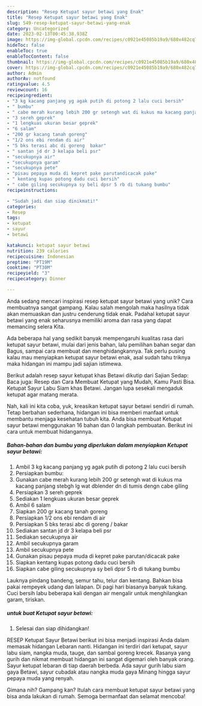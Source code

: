 ```yaml
---
description: "Resep Ketupat sayur betawi yang Enak"
title: "Resep Ketupat sayur betawi yang Enak"
slug: 549-resep-ketupat-sayur-betawi-yang-enak
category: Uncategorized
date: 2023-02-13T00:45:38.938Z
image: https://img-global.cpcdn.com/recipes/c0921e45085b19a9/680x482cq70/ketupat-sayur-betawi-foto-resep-utama.jpg
hideToc: false
enableToc: true
enableTocContent: false
thumbnail: https://img-global.cpcdn.com/recipes/c0921e45085b19a9/680x482cq70/ketupat-sayur-betawi-foto-resep-utama.jpg
cover: https://img-global.cpcdn.com/recipes/c0921e45085b19a9/680x482cq70/ketupat-sayur-betawi-foto-resep-utama.jpg
author: Admin
authorAv: notfound
ratingvalue: 4.5
reviewcount: 16
recipeingredient:
- "3 kg kacang panjang yg agak putih di potong 2 lalu cuci bersih"
- " bumbu"
- " cabe merah kurang lebih 200 gr setengh wat di kukus ma kacang panjang stebgh lg wat dblender dn di tumis dengn cabe giling"
- "3 sereh geprek"
- "1 lengkuas ukuran besar geprek"
- "6 salam"
- "200 gr kacang tanah goreng"
- "1/2 ons ebi rendam di air"
- "5 bks terasi abc di goreng  bakar"
- " santan jd dr 3 kelapa beli psr"
- "secukupnya air"
- "secukupnya garam"
- "secukupnya pete"
- "pisau pepaya muda di kepret pake parutandicacak pake"
- " kentang kupas potong dadu cuci bersih"
- " cabe giling secukupnya sy beli dpsr 5 rb di tukang bumbu"
recipeinstructions:

- "Sudah jadi dan siap dinikmati!"
categories:
- Resep
tags:
- ketupat
- sayur
- betawi

katakunci: ketupat sayur betawi 
nutrition: 239 calories
recipecuisine: Indonesian
preptime: "PT19M"
cooktime: "PT30M"
recipeyield: "3"
recipecategory: Dinner

---
```





Anda sedang mencari inspirasi resep ketupat sayur betawi yang unik? Cara membuatnya sangat gampang. Kalau salah mengolah maka hasilnya tidak akan memuaskan dan justru cenderung tidak enak. Padahal ketupat sayur betawi yang enak seharusnya memiliki aroma dan rasa yang dapat memancing selera Kita.





Ada beberapa hal yang sedikit banyak mempengaruhi kualitas rasa dari ketupat sayur betawi, mulai dari jenis bahan, lalu pemilihan bahan segar dan Bagus, sampai cara membuat dan menghidangkannya. Tak perlu pusing kalau mau menyiapkan ketupat sayur betawi enak,      asal sudah tahu triknya maka hidangan ini mampu jadi sajian istimewa.














Berikut adalah resep sayur ketupat khas Betawi dikutip dari Sajian Sedap: Baca juga: Resep dan Cara Membuat Ketupat yang Mudah, Kamu Pasti Bisa. Ketupat Sayur Labu Siam khas Betawi. Jangan lupa sesekali mengaduk ketupat agar matang merata.






Nah, kali ini kita coba, yuk, kreasikan ketupat sayur betawi sendiri di rumah. Tetap berbahan sederhana, hidangan ini bisa memberi manfaat untuk membantu menjaga kesehatan tubuh kita. Anda bisa membuat Ketupat sayur betawi menggunakan 16 bahan dan 0 langkah pembuatan. Berikut ini cara untuk membuat hidangannya.

<!--inarticleads1-->

##### Bahan-bahan dan bumbu yang diperlukan dalam menyiapkan Ketupat sayur betawi:

1. Ambil 3 kg kacang panjang yg agak putih di potong 2 lalu cuci bersih
1. Persiapkan  bumbu:
1. Gunakan  cabe merah kurang lebih 200 gr setengh wat di kukus ma kacang panjang stebgh lg wat dblender dn di tumis dengn cabe giling
1. Persiapkan 3 sereh geprek
1. Sediakan 1 lengkuas ukuran besar geprek
1. Ambil 6 salam
1. Siapkan 200 gr kacang tanah goreng
1. Persiapkan 1/2 ons ebi rendam di air
1. Persiapkan 5 bks terasi abc di goreng / bakar
1. Sediakan  santan jd dr 3 kelapa beli psr
1. Sediakan secukupnya air
1. Ambil secukupnya garam
1. Ambil secukupnya pete
1. Gunakan pisau pepaya muda di kepret pake parutan/dicacak pake
1. Siapkan  kentang kupas potong dadu cuci bersih
1. Siapkan  cabe giling secukupnya sy beli dpsr 5 rb di tukang bumbu


Lauknya pindang bandeng, semur tahu, telur dan kentang. Bahkan bisa pakai rempeyek udang dan lalapan. Di pagi hari biasanya banyak tukang. Cuci bersih labu beberapa kali dengan air mengalir untuk menghilangkan garam, tiriskan. 

<!--inarticleads2-->

#####  untuk buat Ketupat sayur betawi:


1. Selesai dan siap dihidangkan!

RESEP Ketupat Sayur Betawi berikut ini bisa menjadi inspirasi Anda dalam memasak hidangan Lebaran nanti. Hidangan ini terdiri dari ketupat, sayur labu siam, nangka muda, tauge, dan sambal goreng krecek. Rasanya yang gurih dan nikmat membuat hidangan ini sangat digemari oleh banyak orang. Sayur ketupat lebaran di tiap daerah berbeda. Ada sayur gurih labu siam gaya Betawi, sayur cubadak atau nangka muda gaya Minang hingga sayur pepaya muda yang renyah. 

Gimana nih? Gampang kan? Itulah cara membuat ketupat sayur betawi yang bisa anda lakukan di rumah. Semoga bermanfaat dan selamat mencoba!
